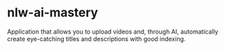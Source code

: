 # nlw-ai-mastery
Application that allows you to upload videos and, through AI, automatically create eye-catching titles and descriptions with good indexing.
